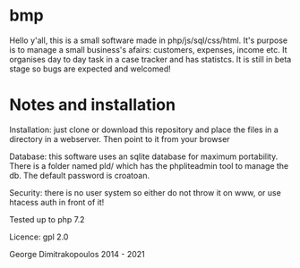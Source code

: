 bmp
===
Hello y'all, this is a small software made in php/js/sql/css/html.
It's purpose is to manage a small business's afairs: customers, expenses, income etc.
It organises day to day task in a case tracker and has statistcs.
It is still in beta stage so bugs are expected and welcomed!


Notes and installation
======================
Installation: just clone or download this repository and place the files in a directory in a webserver. Then point to it from your browser

Database: this software uses an sqlite database for maximum portability. There is a folder named pld/ which has the phpliteadmin tool to manage the db. The default password is croatoan.

Security: there is no user system so either do not throw it on www, or use htacess auth in front of it!

Tested up to php 7.2

Licence: gpl 2.0


George Dimitrakopoulos 2014 - 2021
